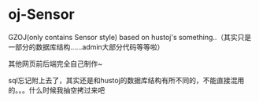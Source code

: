 oj-Sensor
=========

GZOJ(only contains Sensor style) based on hustoj's something..（其实只是一部分的数据库结构……admin大部分代码等等啦）

其他网页前后端完全自己制作~


sql忘记附上去了，其实还是和hustoj的数据库结构有所不同的，不能直接混用的。。。什么时候我抽空拷过来吧
